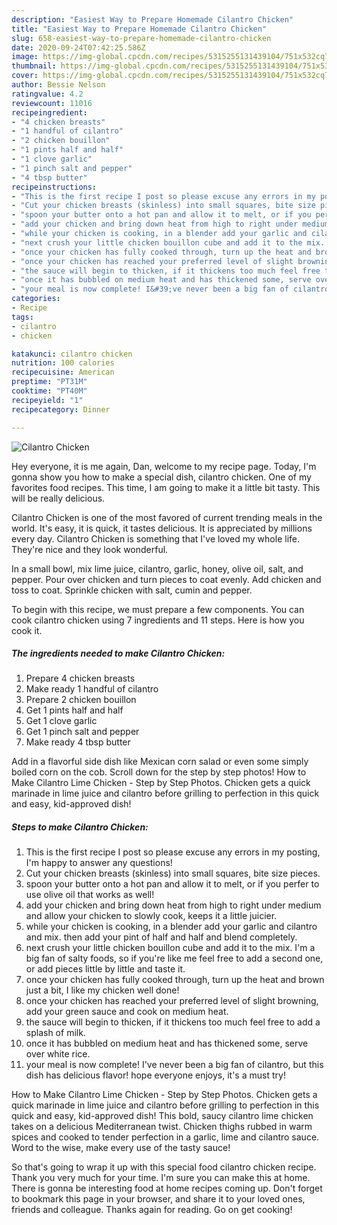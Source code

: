 ```yaml
---
description: "Easiest Way to Prepare Homemade Cilantro Chicken"
title: "Easiest Way to Prepare Homemade Cilantro Chicken"
slug: 658-easiest-way-to-prepare-homemade-cilantro-chicken
date: 2020-09-24T07:42:25.586Z
image: https://img-global.cpcdn.com/recipes/5315255131439104/751x532cq70/cilantro-chicken-recipe-main-photo.jpg
thumbnail: https://img-global.cpcdn.com/recipes/5315255131439104/751x532cq70/cilantro-chicken-recipe-main-photo.jpg
cover: https://img-global.cpcdn.com/recipes/5315255131439104/751x532cq70/cilantro-chicken-recipe-main-photo.jpg
author: Bessie Nelson
ratingvalue: 4.2
reviewcount: 11016
recipeingredient:
- "4 chicken breasts"
- "1 handful of cilantro"
- "2 chicken bouillon"
- "1 pints half and half"
- "1 clove garlic"
- "1 pinch salt and pepper"
- "4 tbsp butter"
recipeinstructions:
- "This is the first recipe I post so please excuse any errors in my posting, I&#39;m happy to answer any questions!"
- "Cut your chicken breasts (skinless) into small squares, bite size pieces."
- "spoon your butter onto a hot pan and allow it to melt, or if you perfer to use olive oil that works as well!"
- "add your chicken and bring down heat from high to right under medium and allow your chicken to slowly cook, keeps it a little juicier."
- "while your chicken is cooking, in a blender add your garlic and cilantro and mix. then add your pint of half and half and blend completely."
- "next crush your little chicken bouillon cube and add it to the mix. I&#39;m a big fan of salty foods, so if you&#39;re like me feel free to add a second one, or add pieces little by little and taste it."
- "once your chicken has fully cooked through, turn up the heat and brown just a bit, I like my chicken well done!"
- "once your chicken has reached your preferred level of slight browning, add your green sauce and cook on medium heat."
- "the sauce will begin to thicken, if it thickens too much feel free to add a splash of milk."
- "once it has bubbled on medium heat and has thickened some, serve over white rice."
- "your meal is now complete! I&#39;ve never been a big fan of cilantro, but this dish has delicious flavor! hope everyone enjoys, it&#39;s a must try!"
categories:
- Recipe
tags:
- cilantro
- chicken

katakunci: cilantro chicken 
nutrition: 100 calories
recipecuisine: American
preptime: "PT31M"
cooktime: "PT40M"
recipeyield: "1"
recipecategory: Dinner

---
```



![Cilantro Chicken](https://img-global.cpcdn.com/recipes/5315255131439104/751x532cq70/cilantro-chicken-recipe-main-photo.jpg)

Hey everyone, it is me again, Dan, welcome to my recipe page. Today, I'm gonna show you how to make a special dish, cilantro chicken. One of my favorites food recipes. This time, I am going to make it a little bit tasty. This will be really delicious.

Cilantro Chicken is one of the most favored of current trending meals in the world. It's easy, it is quick, it tastes delicious. It is appreciated by millions every day. Cilantro Chicken is something that I've loved my whole life. They're nice and they look wonderful.

In a small bowl, mix lime juice, cilantro, garlic, honey, olive oil, salt, and pepper. Pour over chicken and turn pieces to coat evenly. Add chicken and toss to coat. Sprinkle chicken with salt, cumin and pepper.


To begin with this recipe, we must prepare a few components. You can cook cilantro chicken using 7 ingredients and 11 steps. Here is how you cook it.

<!--inarticleads1-->

##### The ingredients needed to make Cilantro Chicken:

1. Prepare 4 chicken breasts
1. Make ready 1 handful of cilantro
1. Prepare 2 chicken bouillon
1. Get 1 pints half and half
1. Get 1 clove garlic
1. Get 1 pinch salt and pepper
1. Make ready 4 tbsp butter


Add in a flavorful side dish like Mexican corn salad or even some simply boiled corn on the cob. Scroll down for the step by step photos! How to Make Cilantro Lime Chicken - Step by Step Photos. Chicken gets a quick marinade in lime juice and cilantro before grilling to perfection in this quick and easy, kid-approved dish! 

<!--inarticleads2-->

##### Steps to make Cilantro Chicken:

1. This is the first recipe I post so please excuse any errors in my posting, I&#39;m happy to answer any questions!
1. Cut your chicken breasts (skinless) into small squares, bite size pieces.
1. spoon your butter onto a hot pan and allow it to melt, or if you perfer to use olive oil that works as well!
1. add your chicken and bring down heat from high to right under medium and allow your chicken to slowly cook, keeps it a little juicier.
1. while your chicken is cooking, in a blender add your garlic and cilantro and mix. then add your pint of half and half and blend completely.
1. next crush your little chicken bouillon cube and add it to the mix. I&#39;m a big fan of salty foods, so if you&#39;re like me feel free to add a second one, or add pieces little by little and taste it.
1. once your chicken has fully cooked through, turn up the heat and brown just a bit, I like my chicken well done!
1. once your chicken has reached your preferred level of slight browning, add your green sauce and cook on medium heat.
1. the sauce will begin to thicken, if it thickens too much feel free to add a splash of milk.
1. once it has bubbled on medium heat and has thickened some, serve over white rice.
1. your meal is now complete! I&#39;ve never been a big fan of cilantro, but this dish has delicious flavor! hope everyone enjoys, it&#39;s a must try!


How to Make Cilantro Lime Chicken - Step by Step Photos. Chicken gets a quick marinade in lime juice and cilantro before grilling to perfection in this quick and easy, kid-approved dish! This bold, saucy cilantro lime chicken takes on a delicious Mediterranean twist. Chicken thighs rubbed in warm spices and cooked to tender perfection in a garlic, lime and cilantro sauce. Word to the wise, make every use of the tasty sauce! 

So that's going to wrap it up with this special food cilantro chicken recipe. Thank you very much for your time. I'm sure you can make this at home. There is gonna be interesting food at home recipes coming up. Don't forget to bookmark this page in your browser, and share it to your loved ones, friends and colleague. Thanks again for reading. Go on get cooking!
